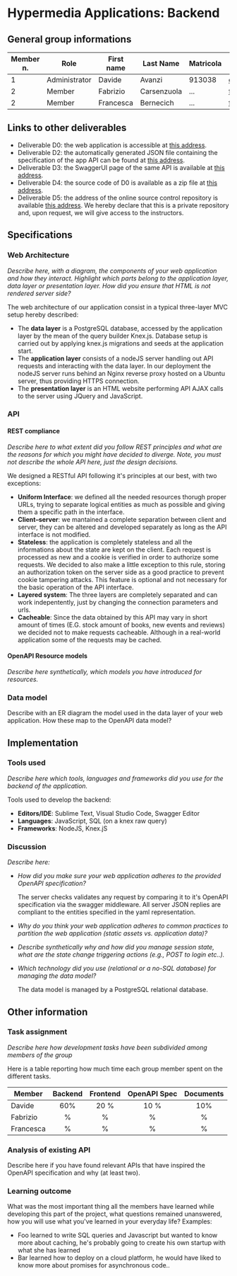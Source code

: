 # Hypermedia Applications: Backend

## General group informations

| Member n.     | Role           | First name | Last Name | Matricola | Email Address |
| ------------- | -------------  | ---------- | --------- | --------- | ------------- |
| 1             | Administrator | Davide     | Avanzi    | 913038    | davide1.avanzi@mail.polimi.it |
| 2     | Member  | Fabrizio | Carsenzuola | ... | fabrizio.carsenzuola@mail.polimi.it |
| 2     | Member  | Francesca | Bernecich | ... | francesca.bernecich@mail.polimi.it |


## Links to other deliverables

- Deliverable D0: the web application is accessible at
  [this address](https://hyp.avanzi.dev).
- Deliverable D2: the automatically generated JSON file containing the specification of the app
  API can be found at [this address](https://hyp.avanzi.com/api-docs).
- Deliverable D3: the SwaggerUI page of the same API is available at
  [this address](https://hyp.avanzi.dev/docs/).
- Deliverable D4: the source code of D0 is available as a zip file at
  [this address](https://example.com/backend/app.zip).
- Deliverable D5: the address of the online source control repository is
  available [this address](https://github.com/davideavanzi/bookstore). We hereby declare that this
  is a private repository and, upon request, we will give access to the
  instructors.
## Specifications
### Web Architecture
*Describe here, with a diagram, the components of your web application and how
they interact. Highlight which parts belong to the application layer, data layer
or presentation layer. How did you ensure that HTML is not rendered server side?*

The web architecture of our application consist in a typical three-layer MVC setup hereby described:
- The **data layer** is a PostgreSQL database, accessed by the application layer by the mean of the query builder Knex.js. Database setup is carried out by applying knex.js migrations and seeds at the application start. 
- The **application layer** consists of a nodeJS server handling out API requests and interacting with the data layer. In our deployment the nodeJS server runs behind an Nginx reverse proxy hosted on a Ubuntu server, thus providing HTTPS connection.
- The **presentation layer** is an HTML website performing API AJAX calls to the server using JQuery and JavaScript.
### API
#### REST compliance
*Describe here to what extent did you follow REST principles and what are the
reasons for which you might have decided to diverge. Note, you must not describe
the whole API here, just the design decisions.*

We designed a RESTful API following it's principles at our best, with two exceptions:
- **Uniform Interface**: we defined all the needed resources thorugh proper URLs, trying to separate logical entities as much as possible and giving them a specific path in the interface. 
- **Client–server**: we mantained a complete separation between client and server, they can be altered and developed separately as long as the API interface is not modified.
- **Stateless**: the application is completely stateless and all the informations about the state are kept on the client. Each request is processed as new and a cookie is verified in order to authorize some requests. We decided to also make a little exception to this rule, storing an authorization token on the server side as a good practice to prevent cookie tampering attacks. This feature is optional and not necessary for the basic operation of the API interface.
- **Layered system**: The three layers are completely separated and can work indepentently, just by changing the connection parameters and urls.
- **Cacheable**: Since the data obtained by this API may vary in short amount of times (E.G. stock amount of books, new events and reviews) we decided not to make requests cacheable. Although in a real-world application some of the requests may be cached.

#### OpenAPI Resource models
*Describe here synthetically, which models you have introduced for resources.*
### Data model
Describe with an ER diagram the model used in the data layer of your web
application. How these map to the OpenAPI data model?
## Implementation
### Tools used
*Describe here which tools, languages and frameworks did you use for the backend
of the application.*

Tools used to develop the backend:
- **Editors/IDE**: Sublime Text, Visual Studio Code, Swagger Editor
- **Languages**: JavaScript, SQL (on a knex raw query)
- **Frameworks**: NodeJS, Knex.jS 

### Discussion
*Describe here:*
- *How did you make sure your web application adheres to the provided OpenAPI
  specification?*

  The server checks validates any request by comparing it to it's OpenAPI specification via the swagger middleware. All server JSON replies are compliant to the entities specified in the yaml representation.
- *Why do you think your web application adheres to common practices to partition
  the web application (static assets vs. application data)?*

- *Describe synthetically why and how did you manage session state, what are the
  state change triggering actions (e.g., POST to login etc..).*

- *Which technology did you use (relational or a no-SQL database) for managing
  the data model?*

  The data model is managed by a PostgreSQL relational database.
  
## Other information

### Task assignment
*Describe here how development tasks have been subdivided among members of the
group*

Here is a table reporting how much time each group member spent on the different tasks. 

| Member | Backend | Frontend | OpenAPI Spec | Documents |
| ------ |:-------:|:--------:|:------------:|:---------:|
| Davide | 60%     | 20 %     | 10 %         | 10%       | 
| Fabrizio | % | % | % | % |
| Francesca | % | % | % | % |


### Analysis of existing API

Describe here if you have found relevant APIs that have inspired the OpenAPI
specification and why (at least two).

### Learning outcome
What was the most important thing all the members have learned while developing this part of the project, what questions remained unanswered, how you will use what you've learned in your everyday life?
Examples:
- Foo learned to write SQL queries and Javascript but wanted to know more about caching, he's probably going to create his own startup with what she has learned
- Bar learned how to deploy on a cloud platform, he would have liked to know
  more about promises for asynchronous code..

